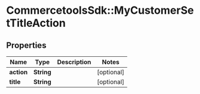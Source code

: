 # CommercetoolsSdk::MyCustomerSetTitleAction

## Properties
Name | Type | Description | Notes
------------ | ------------- | ------------- | -------------
**action** | **String** |  | [optional] 
**title** | **String** |  | [optional] 


